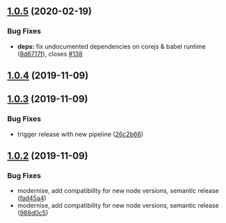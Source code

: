 ## [1.0.5](https://github.com/bbeesley/trakt-to-letterboxd/compare/v1.0.4...v1.0.5) (2020-02-19)


### Bug Fixes

* **deps:** fix undocumented dependencies on corejs & babel runtime ([8d6717f](https://github.com/bbeesley/trakt-to-letterboxd/commit/8d6717f360cea5939f9e27bcb7d3b6e2ada4a60b)), closes [#138](https://github.com/bbeesley/trakt-to-letterboxd/issues/138)

## [1.0.4](https://github.com/bbeesley/trakt-to-letterboxd/compare/v1.0.3...v1.0.4) (2019-11-09)

## [1.0.3](https://github.com/bbeesley/trakt-to-letterboxd/compare/v1.0.2...v1.0.3) (2019-11-09)


### Bug Fixes

* trigger release with new pipeline ([26c2b66](https://github.com/bbeesley/trakt-to-letterboxd/commit/26c2b6662ba86d4ef355c0aaa47f40797e74d507))

## [1.0.2](https://github.com/bbeesley/trakt-to-letterboxd/compare/v1.0.1...v1.0.2) (2019-11-09)


### Bug Fixes

* modernise, add compatibility for new node versions, semantic release ([fad45a4](https://github.com/bbeesley/trakt-to-letterboxd/commit/fad45a4be2479fe5a82e470ed2f9680c6cea9a73))
* modernise, add compatibility for new node versions, semantic release ([988d0c5](https://github.com/bbeesley/trakt-to-letterboxd/commit/988d0c54967bc5445f7e77d0513be1f7791f8b59))
